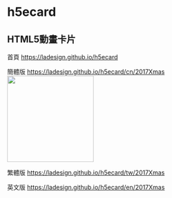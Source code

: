 # h5ecard
## HTML5動畫卡片  

首頁 https://ladesign.github.io/h5ecard  

簡體版 https://ladesign.github.io/h5ecard/cn/2017Xmas  
<img src="https://ladesign.github.io/h5ecard/images/h5ecard_cn_2017Xmas.png" width="200px">  

繁體版 https://ladesign.github.io/h5ecard/tw/2017Xmas 

英文版 https://ladesign.github.io/h5ecard/en/2017Xmas  

   
